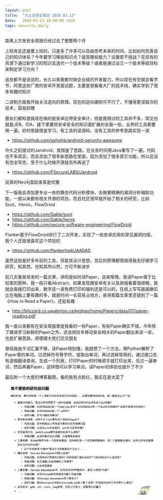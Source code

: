 ```yaml
---
layout: post
title:  "大土豆安全笔记 2020.03.13"
date:   2020-03-13 18:00:00 +520
tags: security_daily
---
```


距离上次发安全周报已经过去了整整两个月

上班肯定还是要上班的，只是多了许多可以自由思考未来的时间，比如如何完善自己的知识体系？今年要学习哪些知识点？提高哪些能力？设置若干挑战？在现有的资源下通过新学习的知识去迭代一个技术等级？或者是通过设立一个技术等级目标来制定学习方向？

这些都不是说说的，长久以来我都欠缺企业级的开发能力，所以现在有空就会看字节，阿里这些厂商的安卓开发面试题，主要是想看看大厂的技术栈，确实学到了很多有趣的知识

二进制方面我开始关注逆向的原理，现在的逆向硬刚可不行了，不懂得更深层次的技术，容易抓瞎

基友们都知道我现在做的是安卓应用安全审计，但是我用过的工具并不多，常见也就是JEB，IDA，接下里要将安卓安全的知识面扩展的全面一些，业界的工具都要用一遍，好的思路借鉴学习，有工具的读源码，没有工具的参考思路实现一波
- https://github.com/ashishb/android-security-awesome

许久之前提过的Jandroid，我借鉴了思路，在业余时间用Java重写了一遍，代码也不多其实，而且添加了很多新思路在里面，因为添加了很多其它功能，所以还没有完全写完，至于什么时候开源就另外再说了
- https://github.com/FSecureLABS/Jandroid

说真的Neo4j盘起来真是优雅

下一版我会添加更专业一些的静态代码分析模块，去做更精确的漏洞分析辅助功能，一直以来都有相关开源的项目，而且社区很早就开始了相关的研究，比如Soot，Heros，FlowDroid
- https://github.com/Sable/soot
- https://github.com/Sable/heros
- https://github.com/secure-software-engineering/FlowDroid

Flanker基于FlowDroid进行了二次开发，实现了一些安卓应用的常见漏洞扫描，我个人还是很喜欢这个项目的
- https://github.com/flankerhqd/JAADAS

虽然这些是好多年前的工具，但是其设计思想，背后的原理都很值得我去仔细学习研究，知其然，也知其所以然，方可不断进步

前几天看泉哥发的一篇文章，讲的是如何读Paper，说来惭愧，我读Paper属于比较笨的那种，我一般只看Abstract，如果发现跟安卓有关以及排版看着很顺眼，我就会直接打印出来，数字这一波免费打印的福利还是可以的，在纸上写写画画确实比在电脑上要有趣的多，就是时间一长容易占地方，泉哥那篇文章里还提到了一篇《How to Read a Paper》，还挺有趣
- http://blizzard.cs.uwaterloo.ca/keshav/home/Papers/data/07/paper-reading.pdf

我一直以来都有在安全周报里提我看的一些Paper，有些Paper确实不错，今年除了跟进学习新鲜的Paper之外，还会把往年移动安全相关的Paper翻出来读一读，也是扩展思路，顺便跟大佬们交交朋友

曾经我由于词汇量不够，读Paper特别慢，我就想了一个方法，用Python解析了Paper里的单词，过滤掉符号等字符，提取出单词，再过滤掉常用的，通过接口去有道做翻译查询，生成一个列表，打印Paper的时候顺手就打印出来，先过一遍单词，然后再看Paper，这样既可以学习单词，读Paper的体验也提升了不少

最后附一个大佬的博客截图，看的我有点脸红，我实在是太菜了

![IMAGE](/assets/resources/2233B675E9F567F47C568D055D54C4C8.jpg)